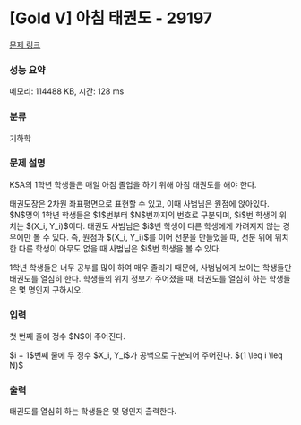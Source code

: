 # [Gold V] 아침 태권도 - 29197 

[문제 링크](https://www.acmicpc.net/problem/29197) 

### 성능 요약

메모리: 114488 KB, 시간: 128 ms

### 분류

기하학

### 문제 설명

<p>KSA의 1학년 학생들은 매일 아침 졸업을 하기 위해 아침 태권도를 해야 한다.</p>

<p>태권도장은 2차원 좌표평면으로 표현할 수 있고, 이때 사범님은 원점에 앉아있다. $N$명의 1학년 학생들은 $1$번부터 $N$번까지의 번호로 구분되며, $i$번 학생의 위치는 $(X_i, Y_i)$이다. 태권도 사범님은 $i$번 학생이 다른 학생에게 가려지지 않는 경우에만 볼 수 있다. 즉, 원점과 $(X_i, Y_i)$를 이어 선분을 만들었을 때, 선분 위에 위치한 다른 학생이 아무도 없을 때 사범님은 $i$번 학생을 볼 수 있다.</p>

<p>1학년 학생들은 너무 공부를 많이 하여 매우 졸리기 때문에, 사범님에게 보이는 학생들만 태권도를 열심히 한다. 학생들의 위치 정보가 주어졌을 때, 태권도를 열심히 하는 학생들은 몇 명인지 구하시오.</p>

### 입력 

 <p>첫 번째 줄에 정수 $N$이 주어진다.</p>

<p>$i + 1$번째 줄에 두 정수 $X_i, Y_i$가 공백으로 구분되어 주어진다. $(1 \leq i \leq N)$</p>

### 출력 

 <p>태권도를 열심히 하는 학생들은 몇 명인지 출력한다.</p>

